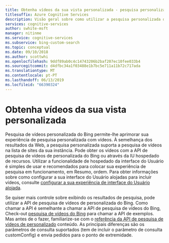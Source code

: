 ```yaml
---
title: Obtenha vídeos da sua vista personalizada - pesquisa personalizada do Bing
titlesuffix: Azure Cognitive Services
description: Visão geral sobre como utilizar a pesquisa personalizada do Bing para obter vídeos de exibição personalizado da Web.
services: cognitive-services
author: swhite-msft
manager: nitinme
ms.service: cognitive-services
ms.subservice: bing-custom-search
ms.topic: conceptual
ms.date: 09/10/2018
ms.author: scottwhi
ms.openlocfilehash: 9ddf89ab0c4c14743206b2baf207ec10fee033b4
ms.sourcegitcommit: d4dfbc34a1f03488e1b7bc5e711a11b72c717ada
ms.translationtype: MT
ms.contentlocale: pt-PT
ms.lasthandoff: 06/13/2019
ms.locfileid: "66390324"
---
```

# <a name="get-videos-from-your-custom-view"></a>Obtenha vídeos da sua vista personalizada

Pesquisa de vídeos personalizada do Bing permite-lhe aprimorar sua experiência de pesquisa personalizada com vídeos. À semelhança dos resultados da Web, a pesquisa personalizada suporta a pesquisa de vídeos na lista de sites da sua instância. Pode obter os vídeos com a API de pesquisa de vídeos de personalizada do Bing ou através da IU hospedado de recursos. Utilizar a funcionalidade de hospedado da interface do Usuário é simples de usar e recomendados para colocar sua experiência de pesquisa em funcionamento, em Resumo, ordem. Para obter informações sobre como configurar a sua interface do Usuário alojadas para incluir vídeos, consulte [configurar a sua experiência de interface do Usuário alojada](hosted-ui.md).

Se quiser mais controle sobre exibindo os resultados de pesquisa, pode utilizar a API de pesquisa de vídeos de personalizada do Bing. Como chamar a API é semelhante a chamar a API de pesquisa de vídeos do Bing, Check-out [pesquisa de vídeos do Bing](../Bing-Video-Search/search-the-web.md) para chamar a API de exemplos. Mas antes de o fazer, familiarize-se com o [referência da API de pesquisa de vídeos de personalizado](https://docs.microsoft.com/rest/api/cognitiveservices-bingsearch/bing-custom-videos-api-v7-reference) conteúdo. As principais diferenças são os parâmetros de consulta suportados (tem de incluir o parâmetro de consulta customConfig) e envia pedidos para o ponto de extremidade.

<!--
## Next steps

[Call your custom view](search-your-custom-view.md)
-->

